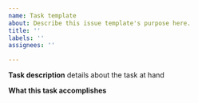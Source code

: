 ```yaml
---
name: Task template
about: Describe this issue template's purpose here.
title: ''
labels: ''
assignees: ''

---
```


**Task description**
details about the task at hand

**What this task accomplishes**
